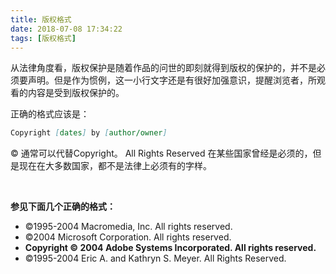```yaml
---
title: 版权格式
date: 2018-07-08 17:34:22
tags: [版权格式]
---
```


从法律角度看，版权保护是随着作品的问世的即刻就得到版权的保护的，并不是必须要声明。但是作为惯例，这一小行文字还是有很好加强意识，提醒浏览者，所观看的内容是受到版权保护的。

正确的格式应该是：

```markdown
Copyright [dates] by [author/owner]
```

© 通常可以代替Copyright。 All Rights Reserved 在某些国家曾经是必须的，但是现在在大多数国家，都不是法律上必须有的字样。

<br/>

<!--more-->

**参见下面几个正确的格式：**

- ©1995-2004 Macromedia, Inc. All rights reserved.
- ©2004 Microsoft Corporation. All rights reserved.
- **Copyright © 2004 Adobe Systems Incorporated. All rights reserved.**
- ©1995-2004 Eric A. and Kathryn S. Meyer. All Rights Reserved.